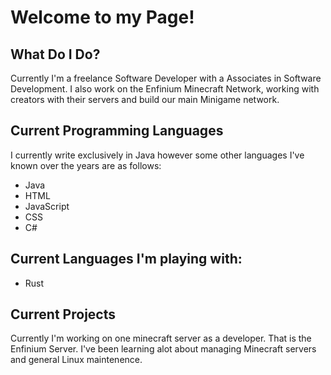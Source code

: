 # Welcome to my Page!

## What Do I Do?
Currently I'm a freelance Software Developer with a Associates in Software Development. I also work on the Enfinium Minecraft Network, working with creators with their servers and build our main Minigame network. 

## Current Programming Languages
I currently write exclusively in Java however some other languages I've known over the years are as follows:
- Java
- HTML
- JavaScript
- CSS
- C#

## Current Languages I'm playing with:
- Rust

## Current Projects
Currently I'm working on one minecraft server as a developer. That is the Enfinium Server. I've been learning alot about managing Minecraft servers and general Linux maintenence. 

